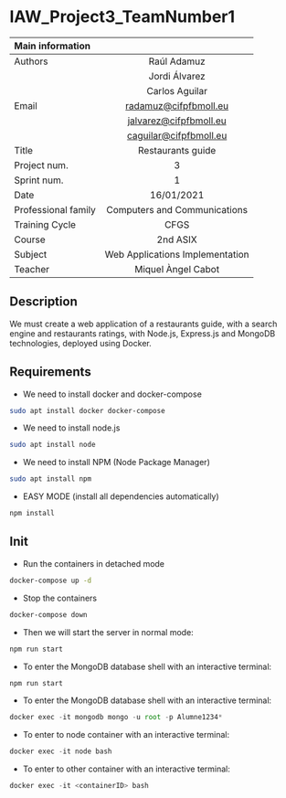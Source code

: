 # IAW_Project3_TeamNumber1

|            Main information        ||
| :---        |    :----:   | 
| Authors     | Raúl Adamuz   |
|             | Jordi Álvarez |
|             | Carlos Aguilar |
| Email       | <radamuz@cifpfbmoll.eu> |
|             | <jalvarez@cifpfbmoll.eu>|
|             | <caguilar@cifpfbmoll.eu>|
| Title       | Restaurants guide |
| Project num. |    3         |
| Sprint num. |      1        |
| Date        | 16/01/2021    |
| Professional family | Computers and Communications |
| Training Cycle |       CFGS     |
| Course      | 2nd ASIX      |
| Subject     | Web Applications Implementation |
| Teacher     | Miquel Àngel Cabot  |


## Description
We must create a web application of a restaurants guide, with a search engine and restaurants ratings, with Node.js, Express.js and MongoDB technologies, deployed using Docker.

## Requirements
* We need to install docker and docker-compose
```bash
sudo apt install docker docker-compose
```

* We need to install node.js
```bash
sudo apt install node
```

* We need to install NPM (Node Package Manager)
```bash
sudo apt install npm
```

* EASY MODE (install all dependencies automatically)
```js
npm install
```

## Init
* Run the containers in detached mode
```bash
docker-compose up -d
```

* Stop the containers 
```bash
docker-compose down
```

* Then we will start the server in normal mode:
```js
npm run start
```

* To enter the MongoDB database shell with an interactive terminal:
```js
npm run start
```

* To enter the MongoDB database shell with an interactive terminal:
```js
docker exec -it mongodb mongo -u root -p Alumne1234*
```

* To enter to node container with an interactive terminal:
```js
docker exec -it node bash
```

* To enter to other container with an interactive terminal:
```js
docker exec -it <containerID> bash
```